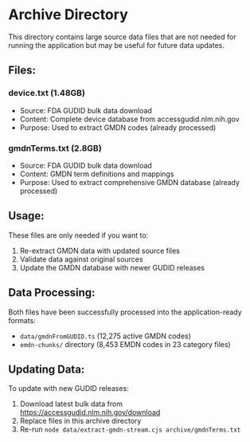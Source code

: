 # Archive Directory

This directory contains large source data files that are not needed for running the application but may be useful for future data updates.

## Files:

### device.txt (1.48GB)
- Source: FDA GUDID bulk data download
- Content: Complete device database from accessgudid.nlm.nih.gov
- Purpose: Used to extract GMDN codes (already processed)

### gmdnTerms.txt (2.8GB)  
- Source: FDA GUDID bulk data download
- Content: GMDN term definitions and mappings
- Purpose: Used to extract comprehensive GMDN database (already processed)

## Usage:

These files are only needed if you want to:
1. Re-extract GMDN data with updated source files
2. Validate data against original sources
3. Update the GMDN database with newer GUDID releases

## Data Processing:

Both files have been successfully processed into the application-ready formats:
- `data/gmdnFromGUDID.ts` (12,275 active GMDN codes)
- `emdn-chunks/` directory (8,453 EMDN codes in 23 category files)

## Updating Data:

To update with new GUDID releases:
1. Download latest bulk data from https://accessgudid.nlm.nih.gov/download
2. Replace files in this archive directory
3. Re-run `node data/extract-gmdn-stream.cjs archive/gmdnTerms.txt`